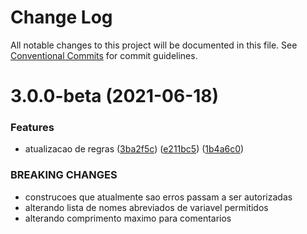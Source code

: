 # Change Log

All notable changes to this project will be documented in this file.
See [Conventional Commits](https://conventionalcommits.org) for commit guidelines.

# 3.0.0-beta (2021-06-18)


### Features

* atualizacao de regras
([3ba2f5c](https://github.com/hjcostabr76/ts-utils/commit/3ba2f5c0bfa34a06fb907aabb6686f946c67fe2e))
([e211bc5](https://github.com/hjcostabr76/ts-utils/commit/e211bc50103413e2ca5afc78a70116c471eb4913))
([1b4a6c0](https://github.com/hjcostabr76/ts-utils/commit/1b4a6c0656a825060cd2cb605c24dc7d81a53099))

### BREAKING CHANGES

* construcoes que atualmente sao erros passam a ser autorizadas
* alterando lista de nomes abreviados de variavel permitidos
* alterando comprimento maximo para comentarios

